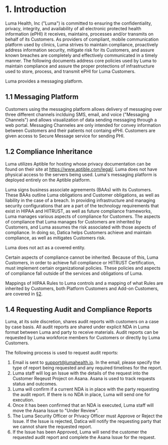 # 1. Introduction

Luma Health, Inc ("Luma") is committed to ensuring the confidentiality, privacy, integrity, and availability of all electronic protected health information (ePHI) it receives, maintains, processes and/or transmits on behalf of its Customers. As providers of compliant, mobile communication platform used by clinics, Luma strives to maintain compliance, proactively address information security, mitigate risk for its Customers, and assure known breaches are completely and effectively communicated in a timely manner. The following documents address core policies used by Luma to maintain compliance and assure the proper protections of infrastructure used to store, process, and transmit ePHI for Luma Customers.

Luma provides a messaging platform. 

## 1.1 Messaging Platform

Customers using the messaging platform allows delivery of messaging over three different channels inclduing SMS, email, and voice ("Messaging Channels") and allows visualization of data sending messaging through a web portal. Messaging Channeles are only intended for convey information between Customers and their patients not containg ePHI. Customers are given access to Secure Message service for sending PHI. 

## 1.2 Compliance Inheritance

Luma utilizes Aptible for hosting whose privacy documentation can be found on their site at https://www.aptible.com/legal/. Luma does not have physical access to the servers being used. Luma's messaging platform is deployed entirely on the Aptible platform. 

Luma signs business associate agreements (BAAs) with its Customers. These BAAs outline Luma obligations and Customer obligations, as well as liability in the case of a breach. In providing infrastructure and managing security configurations that are a part of the technology requirements that exist in HIPAA and HITRUST, as well as future compliance frameworks, Luma manages various aspects of compliance for Customers. The aspects of compliance that Luma manages for Customers are inherited by Customers, and Luma assumes the risk associated with those aspects of compliance. In doing so, Datica helps Customers achieve and maintain compliance, as well as mitigates Customers risk.

Luma does not act as a covered entity. 

Certain aspects of compliance cannot be inherited. Because of this, Luma Customers, in order to achieve full compliance or HITRUST Certification, must implement certain organizational policies. These policies and aspects of compliance fall outside of the services and obligations of Luma.

Mappings of HIPAA Rules to Luma controls and a mapping of what Rules are inherited by Customers, both Platform Customers and Add-on Customers, are covered in [§2](#2.-hipaa-inheritance).

## 1.4 Requesting Audit and Compliance Reports

Luma, at its sole discretion, shares audit reports with customers on a case by case basis. All audit reports are shared under explicit NDA in Luma format between Luma and party to receive materials. Audit reports can be requested by Luma workforce members for Customers or directly by Luma Customers.

The following process is used to request audit reports:

1. Email is sent to support@lumahealth.io. In the email, please specify the type of report being requested and any required timelines for the report.
2. Luma staff will log an Issue with the details of the request into the Customer Reqeust Project on Asana. Asana is used to track requests status and outcomes.
3. Luma will confirm if a current NDA is in place with the party requesting the audit report. If there is no NDA in place, Luma will send one for execution.
4. Once it has been confirmed that an NDA is executed, Luma staff will move the Asana Issue to "Under Review".
5. The Luma Security Officer or Privacy Officer must Approve or Reject the Issue. If the Issue is rejected, Datica will notify the requesting party that we cannot share the requested report.
4. If the Issue has been Approved, Luma will send the customer the requested audit report and complete the Asana Issue for the request.
